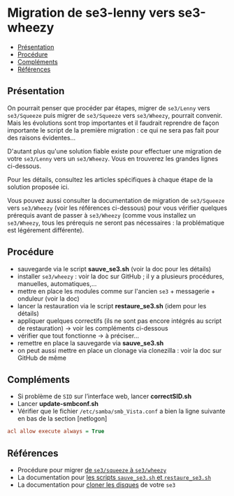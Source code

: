 # Migration de se3-lenny vers se3-wheezy

* [Présentation](#présentation)
* [Procédure](#procédure)
* [Compléments](#compléments)
* [Références](#Références)


## Présentation

On pourrait penser que procéder par étapes, migrer de `se3/Lenny` vers `se3/Squeeze` puis  migrer de `se3/Squeeze` vers `se3/Wheezy`, pourrait convenir. Mais les évolutions sont trop importantes et il faudrait reprendre de façon importante le script de la première migration : ce qui ne sera pas fait pour des raisons évidentes…

D'autant plus qu'une solution fiable existe pour effectuer une migration de votre `se3/Lenny` vers un `se3/Wheezy`. Vous en trouverez les grandes lignes ci-dessous.

Pour les détails, consultez les articles spécifiques à chaque étape de la solution proposée ici.

Vous pouvez aussi consulter la documentation de migration de `se3/Squeeze` vers `se3/Wheezy` (voir les références ci-dessous) pour vous vérifier quelques prérequis avant de passer à `se3/Wheezy` (comme vous installez un `se3/Wheezy`, tous les prérequis ne seront pas nécessaires : la problématique est légérement différente).


## Procédure

* sauvegarde via le script **sauve_se3.sh** (voir la doc pour les détails)
* installer `se3/wheezy` : voir la doc sur GitHub ; il y a plusieurs procédures, manuelles, automatiques,…
* mettre en place les modules comme sur l'ancien `se3` + messagerie + onduleur (voir la doc)
* lancer la restauration via le script **restaure_se3.sh** (idem pour les détails)
* appliquer quelques correctifs (ils ne sont pas encore intégrés au script de restauration) → voir les compléments ci-dessous
* vérifier que tout fonctionne → à préciser…
* remettre en place la sauvegarde via **sauve_se3.sh**
* on peut aussi mettre en place un clonage via clonezilla : voir la doc sur GitHub de même


## Compléments

- Si problème de `SID` sur l’interface web, lancer **correctSID.sh**
- Lancer **update-smbconf.sh**
- Vérifier que le fichier `/etc/samba/smb_Vista.conf` a bien la ligne suivante en bas de la section [netlogon]
```ini
acl allow execute always = True
```


## Références

* Procédure pour migrer [de `se3/squeeze` à `se3/wheezy`](se3-migration/SqueezeToWheezy.md#migration-de-se3-squeeze-vers-se3-wheezy)
* La documentation pour [les scripts `sauve_se3.sh` et `restaure_se3.sh`](se3-sauvegarde/sauverestaure.md#sauvegarder-et-restaurer-un-serveur-se3)
* La documentation pour [cloner les disques](se3-sauvegarde/clonerse3.md#cloner-un-se3) de votre `se3`


